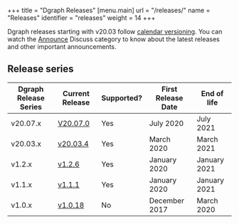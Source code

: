 +++
title = "Dgraph Releases"
[menu.main]
  url = "/releases/"
  name = "Releases"
  identifier = "releases"
  weight = 14
+++

Dgraph releases starting with v20.03 follow [calendar versioning](https://calver.org).
You can watch the [Announce][] Discuss category to know about the latest releases and other important announcements.

[Announce]: https://discuss.dgraph.io/c/announce

## Release series

 Dgraph Release Series | Current Release | Supported? | First Release Date | End of life
-----------------------|-----------------|------------|--------------------|------------
 v20.07.x              | [V20.07.0][]    | Yes        | July 2020          | July 2021       
 v20.03.x              | [v20.03.4][]    | Yes        | March 2020         | March 2021
 v1.2.x                | [v1.2.6][]      | Yes        | January 2020       | January 2021
 v1.1.x                | [v1.1.1][]      | Yes        | January 2020       | January 2021
 v1.0.x                | [v1.0.18][]     | No         | December 2017      | March 2020


[v20.07.0]: https://discuss.dgraph.io/t/dgraph-v20-07-0-savvy-shuri/9072
[v20.03.4]: https://discuss.dgraph.io/t/dgraph-v20-03-4-release/8966
[v1.2.6]: https://discuss.dgraph.io/t/dgraph-v1-2-6/9142
[v1.1.1]: https://discuss.dgraph.io/t/dgraph-v1-1-1-release/5664
[v1.0.18]: https://discuss.dgraph.io/t/dgraph-v1-0-18-release/5663

